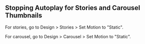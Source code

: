## Stopping Autoplay for Stories and Carousel Thumbnails

For stories, go to Design > Stories > Set Motion to "Static".

For carousel, go to Design > Carousel > Set Motion to "Static".